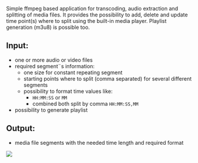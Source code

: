 Simple ffmpeg based application for transcoding, audio extraction and splitting of media files.
It provides the possibility to add, delete and update time point(s) where to split using the built-in media player.
Playlist generation (m3u8) is possible too.

## Input:
- one or more audio or video files
- required segment¨s information:
    - one size for constant repeating segment
    - starting points where to split (comma separated) for several different segments
    - possibility to format time values like:
        - ````HH:MM:SS```` or ````MM ````
        - combined both split by comma  ````HH:MM:SS,MM````    
- possibility to generate playlist

## Output:
- media file segments with the needed time length and required format

![](https://i.imgur.com/QbO3Ha6.png)
